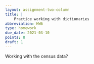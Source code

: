 ```yaml
---
layout: assignment-two-column
title: |
    Practice working with dictionaries
abbreviation: HW6
type: homework
due_date: 2021-03-10
points: 8
draft: 1
---
```


Working with the census data?
